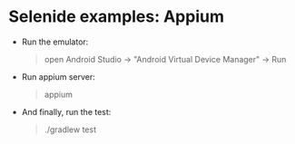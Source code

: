 Selenide examples: Appium
=========================

* Run the emulator:
  > open Android Studio -> "Android Virtual Device Manager" -> Run

* Run appium server:
   > appium

* And finally, run the test:
   > ./gradlew test
